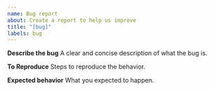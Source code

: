 ```yaml
---
name: Bug report
about: Create a report to help us improve
title: "[bug]"
labels: bug
---
```


**Describe the bug**
A clear and concise description of what the bug is.

**To Reproduce**
Steps to reproduce the behavior.

**Expected behavior**
What you expected to happen.
